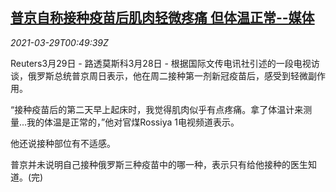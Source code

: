 <!--1616979663000-->
[普京自称接种疫苗后肌肉轻微疼痛 但体温正常--媒体](https://cn.reuters.com/article/putin-vaccine-0328-sun-idCNKBS2BL01W)
------

<div><i>2021-03-29T00:49:39Z</i></div><p>Reuters3月29日 - 路透莫斯科3月28日 - 根据国际文传电讯社引述的一段电视访谈，俄罗斯总统普京周日表示，他在周二接种第一剂新冠疫苗后，感受到轻微副作用。</p><p>“接种疫苗后的第二天早上起床时，我觉得肌肉似乎有点疼痛。拿了体温计来测量...我的体温是正常的，”他对官煤Rossiya 1电视频道表示。</p><p>他还说接种部位有不适感。</p><p>普京并未说明自己接种俄罗斯三种疫苗中的哪一种，表示只有给他接种的医生知道。(完)</p>
